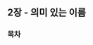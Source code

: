 ## 2장 - 의미 있는 이름

### 목차
<!--
- [이 책을 읽고 나면...](#1)
- [프로그래밍, 코드란?](#2)
- ['코드 감각'](#3)
- [깨끗한 코드란?](#4)
- [보이스카우트 규칙](#5)
- [프리퀄과 원칙](#6)

---

<a name="1"></a>
### 이 책을 읽고 나면...
- 좋은 코드와 나쁜 코드를 구분하는 능력이 생긴다.
- 좋은 코드를 작성하는 방법을 익힌다.
- 나쁜 코드를 좋은 코드로 바꾸는 실력이 쌓인다.
-->
